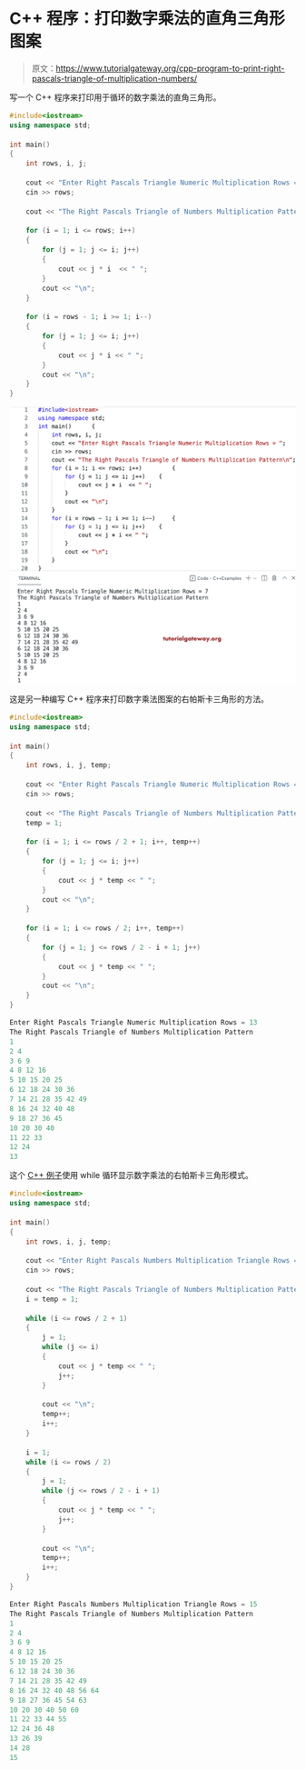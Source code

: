 # C++ 程序：打印数字乘法的直角三角形图案

> 原文：<https://www.tutorialgateway.org/cpp-program-to-print-right-pascals-triangle-of-multiplication-numbers/>

写一个 C++ 程序来打印用于循环的数字乘法的直角三角形。

```cpp
#include<iostream>
using namespace std;

int main()
{
	int rows, i, j;

	cout << "Enter Right Pascals Triangle Numeric Multiplication Rows = ";
	cin >> rows;

	cout << "The Right Pascals Triangle of Numbers Multiplication Pattern\n";

	for (i = 1; i <= rows; i++)
	{
		for (j = 1; j <= i; j++)
		{
			cout << j * i  << " ";
		}
		cout << "\n";
	}

	for (i = rows - 1; i >= 1; i--)
	{
		for (j = 1; j <= i; j++)
		{
			cout << j * i << " ";
		}
		cout << "\n";
	}
}
```

![C++ Program to Print Right Pascals Triangle of Multiplication Numbers Pattern](img/ba8574581eb25809884956b9250e2f88.png)

这是另一种编写 C++ 程序来打印数字乘法图案的右帕斯卡三角形的方法。

```cpp
#include<iostream>
using namespace std;

int main()
{
	int rows, i, j, temp;

	cout << "Enter Right Pascals Triangle Numeric Multiplication Rows = ";
	cin >> rows;

	cout << "The Right Pascals Triangle of Numbers Multiplication Pattern\n";
	temp = 1;

	for (i = 1; i <= rows / 2 + 1; i++, temp++)
	{
		for (j = 1; j <= i; j++)
		{
			cout << j * temp << " ";
		}
		cout << "\n";
	}

	for (i = 1; i <= rows / 2; i++, temp++)
	{
		for (j = 1; j <= rows / 2 - i + 1; j++)
		{
			cout << j * temp << " ";
		}
		cout << "\n";
	}
}
```

```cpp
Enter Right Pascals Triangle Numeric Multiplication Rows = 13
The Right Pascals Triangle of Numbers Multiplication Pattern
1 
2 4 
3 6 9 
4 8 12 16 
5 10 15 20 25 
6 12 18 24 30 36 
7 14 21 28 35 42 49 
8 16 24 32 40 48 
9 18 27 36 45 
10 20 30 40 
11 22 33 
12 24 
13 
```

这个 [C++ 例子](https://www.tutorialgateway.org/cpp-programs/)使用 while 循环显示数字乘法的右帕斯卡三角形模式。

```cpp
#include<iostream>
using namespace std;

int main()
{
	int rows, i, j, temp;

	cout << "Enter Right Pascals Numbers Multiplication Triangle Rows = ";
	cin >> rows;

	cout << "The Right Pascals Triangle of Numbers Multiplication Pattern\n";
	i = temp = 1;

	while (i <= rows / 2 + 1)
	{
		j = 1;
		while (j <= i)
		{
			cout << j * temp << " ";
			j++;
		}

		cout << "\n";
		temp++;
		i++;
	}

	i = 1;
	while (i <= rows / 2)
	{
		j = 1;
		while (j <= rows / 2 - i + 1)
		{
			cout << j * temp << " ";
			j++;
		}

		cout << "\n";
		temp++;
		i++;
	}
}
```

```cpp
Enter Right Pascals Numbers Multiplication Triangle Rows = 15
The Right Pascals Triangle of Numbers Multiplication Pattern
1 
2 4 
3 6 9 
4 8 12 16 
5 10 15 20 25 
6 12 18 24 30 36 
7 14 21 28 35 42 49 
8 16 24 32 40 48 56 64 
9 18 27 36 45 54 63 
10 20 30 40 50 60 
11 22 33 44 55 
12 24 36 48 
13 26 39 
14 28 
15 
```